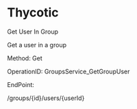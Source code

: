 #     Thycotic


Get User In Group

Get a user in a group

Method: Get

OperationID: GroupsService_GetGroupUser

EndPoint:

/groups/{id}/users/{userId}
